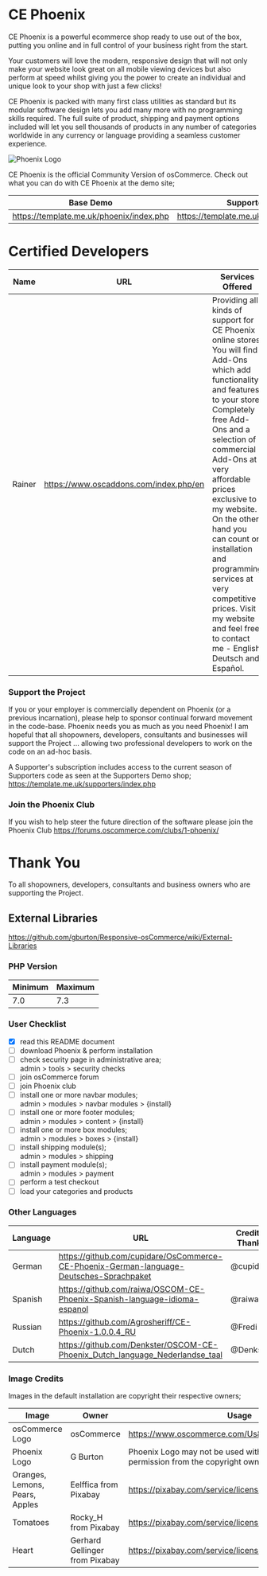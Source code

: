# CE Phoenix

CE Phoenix is a powerful ecommerce shop ready to use out of the box, putting you online and in full control of your business right from the start.

Your customers will love the modern, responsive design that will not only make your website look great on all mobile viewing devices but also perform at speed whilst giving you the power to create an individual and unique look to your shop with just a few clicks!

CE Phoenix is packed with many first class utilities as standard but its modular software design lets you add many more with no programming skills required. The full suite of product, shipping and payment options included will let you sell thousands of products in any number of categories worldwide in any currency or language providing a seamless customer experience.

![Phoenix Logo](https://raw.githubusercontent.com/gburton/Responsive-osCommerce/master/.github/ce-phoenix.png)

CE Phoenix is the official Community Version of osCommerce.  Check out what you can do with CE Phoenix at the demo site; 

Base Demo | Supporters Demo
------------ | -------------
https://template.me.uk/phoenix/index.php | https://template.me.uk/supporters/index.php

# Certified Developers

Name | URL | Services Offered
------------ | ------------- | ------------- 
Rainer | https://www.oscaddons.com/index.php/en | Providing all kinds of support for CE Phoenix online stores. You will find Add-Ons which add functionality and features to your store.  Completely free Add-Ons and a selection of commercial Add-Ons at very affordable prices exclusive to my website.  On the other hand you can count on installation and programming services at very competitive prices.  Visit my website and feel free to contact me - English, Deutsch and Español.

### Support the Project

If you or your employer is commercially dependent on Phoenix (or a previous incarnation), please help to sponsor continual forward movement in the code-base. Phoenix needs you as much as you need Phoenix! I am hopeful that all shopowners, developers, consultants and businesses will support the Project ... allowing two professional developers to work on the code on an ad-hoc basis. 

A Supporter's subscription includes access to the current season of Supporters code as seen at the Supporters Demo shop; https://template.me.uk/supporters/index.php 

### Join the Phoenix Club

If you wish to help steer the future direction of the software please join the Phoenix Club
https://forums.oscommerce.com/clubs/1-phoenix/

# Thank You

To all shopowners, developers, consultants and business owners who are supporting the Project.

## External Libraries

https://github.com/gburton/Responsive-osCommerce/wiki/External-Libraries

### PHP Version

Minimum | Maximum
------------ | -------------
7.0 | 7.3

### User Checklist

- [x] read this README document
- [ ] download Phoenix & perform installation
- [ ] check security page in administrative area;  
      admin > tools > security checks
- [ ] join osCommerce forum
- [ ] join Phoenix club
- [ ] install one or more navbar modules;  
      admin > modules > navbar modules > {install}
- [ ] install one or more footer modules;  
      admin > modules > content > {install}
- [ ] install one or more box modules;  
      admin > modules > boxes > {install}
- [ ] install shipping module(s);  
      admin > modules > shipping
- [ ] install payment module(s);  
      admin > modules > payment
- [ ] perform a test checkout
- [ ] load your categories and products

### Other Languages

Language | URL | Credit & Thanks
------------ | ------------- | -------------
German | https://github.com/cupidare/OsCommerce-CE-Phoenix-German-language-Deutsches-Sprachpaket | @cupidare
Spanish | https://github.com/raiwa/OSCOM-CE-Phoenix-Spanish-language-idioma-espanol | @raiwa
Russian | https://github.com/Agrosheriff/CE-Phoenix-1.0.0.4_RU | @Fredi
Dutch | https://github.com/Denkster/OSCOM-CE-Phoenix_Dutch_language_Nederlandse_taal | @Denkster

### Image Credits

Images in the default installation are copyright their respective owners;

Image | Owner | Usage
------------ | ------------- | -------------
osCommerce Logo | osCommerce | https://www.oscommerce.com/Us&Legal#TrademarkPolicy
Phoenix Logo | G Burton | Phoenix Logo may not be used without prior written permission from the copyright owner.
Oranges, Lemons, Pears, Apples | Eelffica from Pixabay | https://pixabay.com/service/license/
Tomatoes | Rocky_H from Pixabay | https://pixabay.com/service/license/
Heart | Gerhard Gellinger from Pixabay | https://pixabay.com/service/license/
